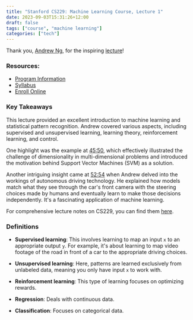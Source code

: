 ```yaml
---
title: "Stanford CS229: Machine Learning Course, Lecture 1"
date: 2023-09-03T15:31:26+12:00
draft: false
tags: ["course", "machine learning"]
categories: ["tech"]
---
```


Thank you, [Andrew Ng](https://www.andrewng.org/), for the inspiring [lecture](https://www.youtube.com/watch?v=jGwO_UgTS7I)!

### Resources:

- [Program Information](https://learn.stanford.edu/Social-AI-YouTube.html?utm_source=YouTube&utm_medium=Social&utm_campaign=cs229_lec1_2018)
- [Syllabus](http://cs229.stanford.edu/syllabus-autumn2018.html)
- [Enroll Online](https://www.coursera.org/specializations/machine-learning-introduction?action=enroll)

### Key Takeaways

This lecture provided an excellent introduction to machine learning and statistical pattern recognition. Andrew covered various aspects, including supervised and unsupervised learning, learning theory, reinforcement learning, and control.

One highlight was the example at [45:50](https://youtu.be/jGwO_UgTS7I?t=2750), which effectively illustrated the challenge of dimensionality in multi-dimensional problems and introduced the motivation behind Support Vector Machines (SVM) as a solution.

Another intriguing insight came at [52:54](https://youtu.be/jGwO_UgTS7I?t=3174) when Andrew delved into the workings of autonomous driving technology. He explained how models match what they see through the car's front camera with the steering choices made by humans and eventually learn to make those decisions independently. It's a fascinating application of machine learning.

For comprehensive lecture notes on CS229, you can find them [here](https://github.com/yiyangjessieyu/Machine-Learning/blob/main/lectures/main_notes.pdf).

### Definitions

- **Supervised learning**: This involves learning to map an input `x` to an appropriate output `y`. For example, it's about learning to map video footage of the road in front of a car to the appropriate driving choices.

- **Unsupervised learning**: Here, patterns are learned exclusively from unlabeled data, meaning you only have input `x` to work with.

- **Reinforcement learning**: This type of learning focuses on optimizing rewards.

- **Regression**: Deals with continuous data.

- **Classification**: Focuses on categorical data.